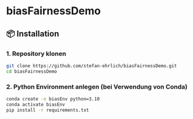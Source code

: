 # biasFairnessDemo

## 📦 Installation

### 1. Repository klonen

```bash
git clone https://github.com/stefan-ehrlich/biasFairnessDemo.git
cd biasFairnessDemo  
```

### 2. Python Environment anlegen (bei Verwendung von Conda)

```bash
conda create -n biasEnv python=3.10
conda activate biasEnv
pip install -r requirements.txt
```
